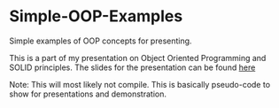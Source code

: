 # Simple-OOP-Examples
Simple examples of OOP concepts for presenting.

This is a part of my presentation on Object Oriented Programming and SOLID principles.
The slides for the presentation can be found [here](https://docs.google.com/presentation/d/1QflDAEXG_O8nnE-yB6_m69YPzoXEarYBa-r5SZlH2Gw/edit?usp=sharing)

Note: This will most likely not compile. This is basically pseudo-code to show for presentations and demonstration.
